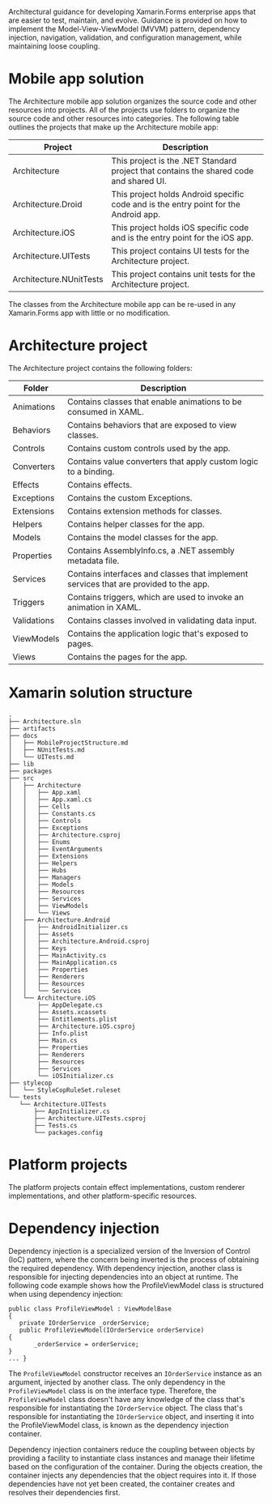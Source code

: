 Architectural guidance for developing Xamarin.Forms enterprise apps that are easier to test, maintain, and evolve. Guidance is provided on how to implement the Model-View-ViewModel (MVVM) pattern, dependency injection, navigation, validation, and configuration management, while maintaining loose coupling. 

# Mobile app solution
The Architecture mobile app solution organizes the source code and other resources into projects. All of the projects use folders to organize the source code and other resources into categories. The following table outlines the projects that make up the Architecture mobile app:

|Project   |Description   |
|---|---|
|Architecture   |This project is the .NET Standard project that contains the shared code and shared UI.   |
|Architecture.Droid   |This project holds Android specific code and is the entry point for the Android app.   |
|Architecture.iOS   |This project holds iOS specific code and is the entry point for the iOS app.   |
|Architecture.UITests   |This project contains UI tests for the Architecture project.   |
|Architecture.NUnitTests|This project contains unit tests for the Architecture project.|

The classes from the Architecture mobile app can be re-used in any Xamarin.Forms app with little or no modification.

# Architecture project
The Architecture project contains the following folders:

|Folder   |Description   |
|---|---|
|Animations   | Contains classes that enable animations to be consumed in XAML.   |
|Behaviors   |Contains behaviors that are exposed to view classes.   |
|Controls   |Contains custom controls used by the app.   |
|Converters   |Contains value converters that apply custom logic to a binding.   |
|Effects   |Contains effects.  |
|Exceptions   |Contains the custom Exceptions.   |
|Extensions   |Contains extension methods for classes.   |
|Helpers   |Contains helper classes for the app.   |
|Models   |Contains the model classes for the app.   |
|Properties   |Contains AssemblyInfo.cs, a .NET assembly metadata file.   |
|Services   |Contains interfaces and classes that implement services that are provided to the app.   |
|Triggers   |Contains triggers, which are used to invoke an animation in XAML.   |
|Validations   |Contains classes involved in validating data input.   |
|ViewModels   |Contains the application logic that's exposed to pages.   |
|Views   |Contains the pages for the app.   |

# Xamarin solution structure

 ```
 .
├── Architecture.sln
├── artifacts
├── docs
│   ├── MobileProjectStructure.md
│   ├── NUnitTests.md
│   └── UITests.md
├── lib
├── packages
├── src
│   ├── Architecture
│   │   ├── App.xaml
│   │   ├── App.xaml.cs
│   │   ├── Cells
│   │   ├── Constants.cs
│   │   ├── Controls
│   │   ├── Exceptions
│   │   ├── Architecture.csproj
│   │   ├── Enums
│   │   ├── EventArguments
│   │   ├── Extensions
│   │   ├── Helpers
│   │   ├── Hubs
│   │   ├── Managers
│   │   ├── Models
│   │   ├── Resources
│   │   ├── Services
│   │   ├── ViewModels
│   │   └── Views
│   ├── Architecture.Android
│   │   ├── AndroidInitializer.cs
│   │   ├── Assets
│   │   ├── Architecture.Android.csproj
│   │   ├── Keys
│   │   ├── MainActivity.cs
│   │   ├── MainApplication.cs
│   │   ├── Properties
│   │   ├── Renderers
│   │   ├── Resources
│   │   └── Services
│   └── Architecture.iOS
│       ├── AppDelegate.cs
│       ├── Assets.xcassets
│       ├── Entitlements.plist
│       ├── Architecture.iOS.csproj
│       ├── Info.plist
│       ├── Main.cs
│       ├── Properties
│       ├── Renderers
│       ├── Resources
│       ├── Services
│       └── iOSInitializer.cs
├── stylecop
│   └── StyleCopRuleSet.ruleset
└── tests
    └── Architecture.UITests
        ├── AppInitializer.cs
        ├── Architecture.UITests.csproj
        ├── Tests.cs
        └── packages.config
 ```
  
# Platform projects

The platform projects contain effect implementations, custom renderer implementations, and other platform-specific resources.

# Dependency injection

Dependency injection is a specialized version of the Inversion of Control (IoC) pattern, where the concern being inverted is the process of obtaining the required dependency. With dependency injection, another class is responsible for injecting dependencies into an object at runtime. The following code example shows how the ProfileViewModel class is structured when using dependency injection:
 
 ```
public class ProfileViewModel : ViewModelBase 
{
    private IOrderService _orderService;
    public ProfileViewModel(IOrderService orderService)
{
        _orderService = orderService;
}
... }
 ```
 
 The ```ProfileViewModel``` constructor receives an ```IOrderService``` instance as an argument, injected by another class. The only dependency in the ```ProfileViewModel``` class is on the interface type. Therefore, the ```ProfileViewModel``` class doesn't have any knowledge of the class that's responsible for instantiating the ```IOrderService``` object. The class that's responsible for instantiating the ```IOrderService``` object, and inserting it into the ProfileViewModel class, is known as the dependency injection container.
 
 
 Dependency injection containers reduce the coupling between objects by providing a facility to instantiate class instances and manage their lifetime based on the configuration of the container. During the objects creation, the container injects any dependencies that the object requires into it. If those dependencies have not yet been created, the container creates and resolves their dependencies first.
 

